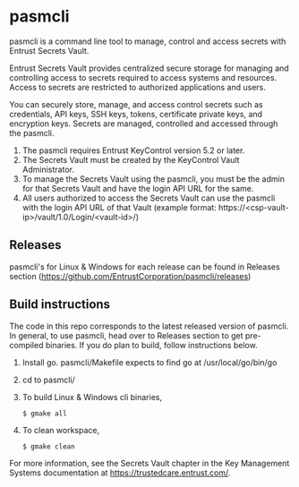 # pasmcli
pasmcli is a command line tool to manage, control and access secrets with Entrust Secrets Vault.

Entrust Secrets Vault provides centralized secure storage for managing and controlling access to secrets required to access systems and resources. Access to secrets are restricted to authorized applications and users.

You can securely store, manage, and access control secrets such as credentials, API keys, SSH keys, tokens, certificate private keys, and encryption keys. Secrets are managed, controlled and accessed through the pasmcli.

1. The pasmcli requires Entrust KeyControl version 5.2 or later.
2. The Secrets Vault must be created by the KeyControl Vault Administrator.
3. To manage the Secrets Vault using the pasmcli, you must be the admin for that Secrets Vault and have the login API URL for the same.
4. All users authorized to access the Secrets Vault can use the pasmcli with the login API URL of that Vault (example format: https://\<csp-vault-ip>/vault/1.0/Login/\<vault-id>/)

## Releases

pasmcli's for Linux & Windows for each release can be found in Releases section (https://github.com/EntrustCorporation/pasmcli/releases)

## Build instructions

The code in this repo corresponds to the latest released version of pasmcli. In general, to use pasmcli, head over to Releases section to get pre-compiled binaries. If you do plan to build, follow instructions below.
1. Install go. pasmcli/Makefile expects to find go at /usr/local/go/bin/go
2. cd to pasmcli/
3. To build Linux & Windows cli binaries,
   
   ```$ gmake all```
5. To clean workspace,
   
   ```$ gmake clean```

For more information, see the Secrets Vault chapter in the Key Management Systems documentation at https://trustedcare.entrust.com/.
